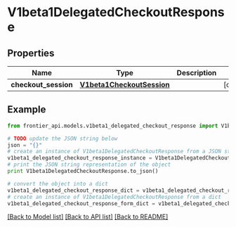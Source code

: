 # V1beta1DelegatedCheckoutResponse


## Properties
Name | Type | Description | Notes
------------ | ------------- | ------------- | -------------
**checkout_session** | [**V1beta1CheckoutSession**](V1beta1CheckoutSession.md) |  | [optional] 

## Example

```python
from frontier_api.models.v1beta1_delegated_checkout_response import V1beta1DelegatedCheckoutResponse

# TODO update the JSON string below
json = "{}"
# create an instance of V1beta1DelegatedCheckoutResponse from a JSON string
v1beta1_delegated_checkout_response_instance = V1beta1DelegatedCheckoutResponse.from_json(json)
# print the JSON string representation of the object
print V1beta1DelegatedCheckoutResponse.to_json()

# convert the object into a dict
v1beta1_delegated_checkout_response_dict = v1beta1_delegated_checkout_response_instance.to_dict()
# create an instance of V1beta1DelegatedCheckoutResponse from a dict
v1beta1_delegated_checkout_response_form_dict = v1beta1_delegated_checkout_response.from_dict(v1beta1_delegated_checkout_response_dict)
```
[[Back to Model list]](../README.md#documentation-for-models) [[Back to API list]](../README.md#documentation-for-api-endpoints) [[Back to README]](../README.md)


